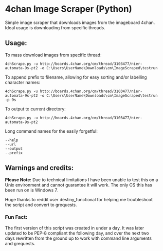 # 4chan Image Scraper (Python)

Simple image scraper that downloads images from the imageboard 4chan. Ideal usage is downloading from specific threads.

## Usage:

To mass download images from specific thread:
```
4chScrape.py -u http://boards.4chan.org/cm/thread/3103477/nier-automata-9s-pt2 -o C:\Users\UserName\Downloads\cm\ImageScraped\testrun
```
To append prefix to filename, allowing for easy sorting and/or labelling character names:
```
4chScrape.py -u http://boards.4chan.org/cm/thread/3103477/nier-automata-9s-pt2 -o C:\Users\UserName\Downloads\cm\ImageScraped\testrun -p 9s
```
To output to current directory:
```
4chScrape.py -u http://boards.4chan.org/cm/thread/3103477/nier-automata-9s-pt2
```
Long command names for the easily forgetful:
```
--help
--url
--output
--prefix
```


## Warnings and credits:

**Please Note:** 
Due to technical limitations I have been unable to test this on a Unix environment and cannot guarantee it will work. The only OS this has been run on is Windows 7. 

Huge thanks to reddit user destiny_functional for helping me troubleshoot the script and convert to grequests.


### Fun Fact:
The first version of this script was created in under a day. It was later updated to be PEP-8 compliant the following day, and over the next two days rewritten from the ground up to work with command line arguments and grequests.

